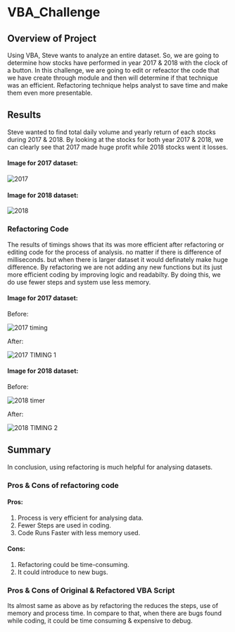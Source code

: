 # VBA_Challenge

## Overview of Project

Using VBA, Steve wants to analyze an entire dataset. So, we are going to determine how stocks have performed in year 2017 & 2018 with the clock of a button. In this challenge, we are going to edit or refeactor the code that we have create through module and then will determine if that technique was an efficient. Refactoring technique helps analyst to save time and make them even more presentable. 

## Results

Steve wanted to find total daily volume and yearly return of each stocks during 2017 & 2018. By looking at the stocks for both year 2017 & 2018, we can clearly see that 2017 made huge profit while 2018 stocks went it losses.

#### Image for 2017 dataset:

![2017](https://user-images.githubusercontent.com/94248676/156986035-38a243fd-d306-4440-ab46-d9eae3e066a0.png)

#### Image for 2018 dataset:

![2018](https://user-images.githubusercontent.com/94248676/156986071-326ed1d7-7f83-40b9-b277-07cc3020cc18.png)

### Refactoring Code

The results of timings shows that its was more efficient after refactoring or editing code for the process of analysis. no matter if there is difference of milliseconds. but when there is larger dataset it would definately make huge difference. By refactoring we are not adding any new functions but its just more efficient coding by improving logic and readabilty. By doing this, we do use fewer steps and system use less memory.

#### Image for 2017 dataset:

Before: 

![2017 timing](https://user-images.githubusercontent.com/94248676/156986195-d5ad61d2-494c-40a3-b09c-e279240a4481.png)

After:

![2017 TIMING 1](https://user-images.githubusercontent.com/94248676/156986249-9a6d268f-4e56-4855-ac56-231071a377cc.png)

#### Image for 2018 dataset:

Before:

![2018 timer](https://user-images.githubusercontent.com/94248676/156986315-f722ef08-f397-4a37-b2be-5e15f9674b2c.png)

After:

![2018 TIMING 2](https://user-images.githubusercontent.com/94248676/156986347-0dcd6be4-e4a6-4c01-9fe8-297fa97c8d0e.png)

## Summary

In conclusion, using refactoring is much helpful for analysing datasets.

### Pros & Cons of refactoring code  

#### Pros:

1) Process is very efficient for analysing data.
2) Fewer Steps are used in coding.
3) Code Runs Faster with less memory used.

#### Cons:

1) Refactoring could be time-consuming.
2) It could introduce to new bugs.

### Pros & Cons of Original & Refactored VBA Script

Its almost same as above as by refactoring the reduces the steps, use of memory and process time. In compare to that, when there are bugs found while coding, it could be time consuming & expensive to debug.
